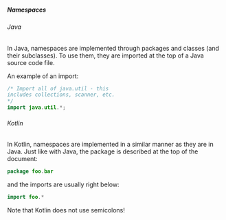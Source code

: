 ##### Namespaces

###### Java

In Java, namespaces are implemented through packages and classes (and their subclasses). To use them, they are imported at the top of a Java source code file.

An example of an import:
```Java
/* Import all of java.util - this
includes collections, scanner, etc.
*/
import java.util.*;
```

###### Kotlin

In Kotlin, namespaces are implemented in a similar manner as they are in Java. Just like with Java, the package is described at the top of the document:

```Java
package foo.bar
```

and the imports are usually right below:
```Java
import foo.*
```

Note that Kotlin does not use semicolons!
